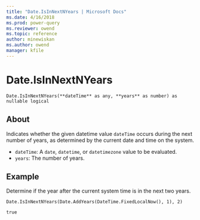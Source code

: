 ```yaml
---
title: "Date.IsInNextNYears | Microsoft Docs"
ms.date: 4/16/2018
ms.prod: power-query
ms.reviewer: owend
ms.topic: reference
author: minewiskan
ms.author: owend
manager: kfile
---
```

# Date.IsInNextNYears
`Date.IsInNextNYears(**dateTime** as any, **years** as number) as nullable logical`

## About
Indicates whether the given datetime value `dateTime` occurs during the next number of years, as determined by the current date and time on the system. 
* `dateTime`: A `date`, `datetime`, or `datetimezone` value to be evaluated.
* `years`: The number of years.

## Example 
Determine if the year after the current system time is in the next two years.

`Date.IsInNextNYears(Date.AddYears(DateTime.FixedLocalNow(), 1), 2)`

`true`

